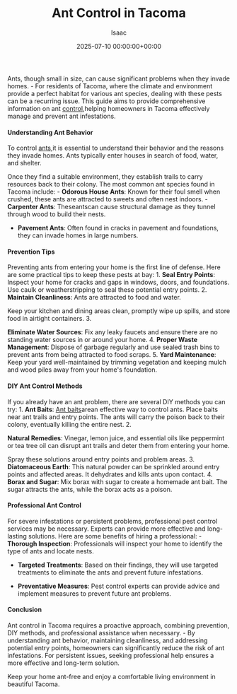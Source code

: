 ﻿---
title: Ant Control in Tacoma
description: Ants, though small in size, can cause significant problems when they invade homes. - For residents of Tacoma, where the climate and environment provide a...
slug: /ant-control-in-tacoma/
date: 2025-07-10 00:00:00+00:00
lastmod: 2025-07-10 00:00:00+03:00
author: Isaac
categories:

- Ants

- Guide
tags:

- ants

- ant

- control
layout: post
---

Ants, though small in size, can cause significant problems when they invade homes. - For residents of Tacoma, where the climate and environment provide a perfect habitat for various ant species, dealing with these pests can be a recurring issue. This guide aims to provide comprehensive information on ant [control](https://pestpolicy.com/ant-control-in-bellingham/),helping homeowners in Tacoma effectively manage and prevent ant infestations.

####  Understanding Ant Behavior

To control [ants](https://pestpolicy.com/ant-control-in-federal-way/),it is essential to understand their behavior and the reasons they invade homes. Ants typically enter houses in search of food, water, and shelter.

Once they find a suitable environment, they establish trails to carry resources back to their colony. The most common ant species found in Tacoma include: - **Odorous House Ants**: Known for their foul smell when crushed, these ants are attracted to sweets and often nest indoors. - **Carpenter Ants**: Theseantscan cause structural damage as they tunnel through wood to build their nests.

- **Pavement Ants**: Often found in cracks in pavement and foundations, they can invade homes in large numbers.

####  Prevention Tips

Preventing ants from entering your home is the first line of defense. Here are some practical tips to keep these pests at bay: 1. **Seal Entry Points**: Inspect your home for cracks and gaps in windows, doors, and foundations. Use caulk or weatherstripping to seal these potential entry points. 2. **Maintain Cleanliness**: Ants are attracted to food and water.

Keep your kitchen and dining areas clean, promptly wipe up spills, and store food in airtight containers. 3.

**Eliminate Water Sources**: Fix any leaky faucets and ensure there are no standing water sources in or around your home. 4. **Proper Waste Management**: Dispose of garbage regularly and use sealed trash bins to prevent ants from being attracted to food scraps. 5. **Yard Maintenance**: Keep your yard well-maintained by trimming vegetation and keeping mulch and wood piles away from your home's foundation.

####  DIY Ant Control Methods

If you already have an ant problem, there are several DIY methods you can try: 1. **Ant Baits**: [Ant baits](https://pestpolicy.com/best-fire-ant-killer-for-lawns/)arean effective way to control ants. Place baits near ant trails and entry points. The ants will carry the poison back to their colony, eventually killing the entire nest. 2.

**Natural Remedies**: Vinegar, lemon juice, and essential oils like peppermint or tea tree oil can disrupt ant trails and deter them from entering your home.

Spray these solutions around entry points and problem areas. 3. **Diatomaceous Earth**: This natural powder can be sprinkled around entry points and affected areas. It dehydrates and kills ants upon contact. 4. **Borax and Sugar**: Mix borax with sugar to create a homemade ant bait. The sugar attracts the ants, while the borax acts as a poison.

####  Professional Ant Control

For severe infestations or persistent problems, professional pest control services may be necessary. Experts can provide more effective and long-lasting solutions. Here are some benefits of hiring a professional: - **Thorough Inspection**: Professionals will inspect your home to identify the type of ants and locate nests.

- **Targeted Treatments**: Based on their findings, they will use targeted treatments to eliminate the ants and prevent future infestations.

- **Preventative Measures**: Pest control experts can provide advice and implement measures to prevent future ant problems.

####  Conclusion

Ant control in Tacoma requires a proactive approach, combining prevention, DIY methods, and professional assistance when necessary. - By understanding ant behavior, maintaining cleanliness, and addressing potential entry points, homeowners can significantly reduce the risk of ant infestations. For persistent issues, seeking professional help ensures a more effective and long-term solution.

Keep your home ant-free and enjoy a comfortable living environment in beautiful Tacoma.
